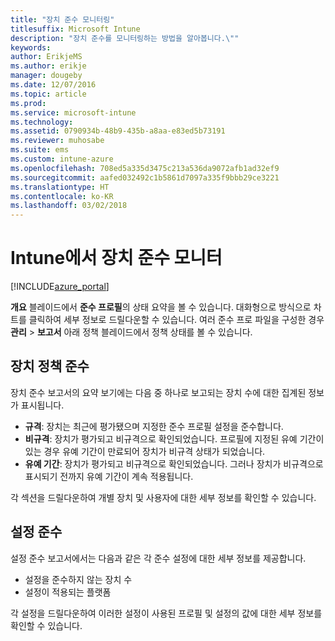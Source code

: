 ```yaml
---
title: "장치 준수 모니터링"
titlesuffix: Microsoft Intune
description: "장치 준수를 모니터링하는 방법을 알아봅니다.\""
keywords: 
author: ErikjeMS
ms.author: erikje
manager: dougeby
ms.date: 12/07/2016
ms.topic: article
ms.prod: 
ms.service: microsoft-intune
ms.technology: 
ms.assetid: 0790934b-48b9-435b-a8aa-e83ed5b73191
ms.reviewer: muhosabe
ms.suite: ems
ms.custom: intune-azure
ms.openlocfilehash: 708ed5a335d3475c213a536da9072afb1ad32ef9
ms.sourcegitcommit: aafed032492c1b5861d7097a335f9bbb29ce3221
ms.translationtype: HT
ms.contentlocale: ko-KR
ms.lasthandoff: 03/02/2018
---
```

# <a name="monitor-device-compliance-in-intune"></a>Intune에서 장치 준수 모니터

[!INCLUDE[azure_portal](./includes/azure_portal.md)]

**개요** 블레이드에서 **준수 프로필**의 상태 요약을 볼 수 있습니다.
대화형으로 방식으로 차트를 클릭하여 세부 정보로 드릴다운할 수 있습니다. 여러 준수 프로 파일을 구성한 경우 **관리** > **보고서** 아래 정책 블레이드에서 정책 상태를 볼 수 있습니다.

##  <a name="device-compliance"></a>장치 정책 준수

장치 준수 보고서의 요약 보기에는 다음 중 하나로 보고되는 장치 수에 대한 집계된 정보가 표시됩니다.

- **규격**: 장치는 최근에 평가됐으며 지정한 준수 프로필 설정을 준수합니다.
- **비규격**: 장치가 평가되고 비규격으로 확인되었습니다.  프로필에 지정된 유예 기간이 있는 경우 유예 기간이 만료되어 장치가 비규격 상태가 되었습니다.
- **유예 기간**: 장치가 평가되고 비규격으로 확인되었습니다. 그러나 장치가 비규격으로 표시되기 전까지 유예 기간이 계속 적용됩니다.

각 섹션을 드릴다운하여 개별 장치 및 사용자에 대한 세부 정보를 확인할 수 있습니다.

## <a name="setting-compliance"></a>설정 준수

설정 준수 보고서에서는 다음과 같은 각 준수 설정에 대한 세부 정보를 제공합니다.

- 설정을 준수하지 않는 장치 수
- 설정이 적용되는 플랫폼

각 설정을 드릴다운하여 이러한 설정이 사용된 프로필 및 설정의 값에 대한 세부 정보를 확인할 수 있습니다.
